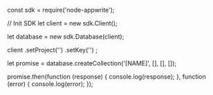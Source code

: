 const sdk = require('node-appwrite');

// Init SDK
let client = new sdk.Client();

let database = new sdk.Database(client);

client
    .setProject('')
    .setKey('')
;

let promise = database.createCollection('[NAME]', [], [], []);

promise.then(function (response) {
    console.log(response);
}, function (error) {
    console.log(error);
});